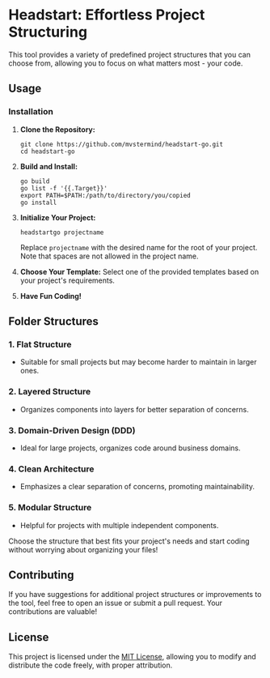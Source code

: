 # Headstart: Effortless Project Structuring

This tool provides a variety of predefined project structures that you can choose from, allowing you to focus on what matters most - your code.

## Usage

### Installation

1. **Clone the Repository:**
   ```
   git clone https://github.com/mvstermind/headstart-go.git
   cd headstart-go
   ```

2. **Build and Install:**
   ```
   go build
   go list -f '{{.Target}}'
   export PATH=$PATH:/path/to/directory/you/copied
   go install
   ```

3. **Initialize Your Project:**
   ```
   headstartgo projectname
   ```

   Replace `projectname` with the desired name for the root of your project. Note that spaces are not allowed in the project name.

4. **Choose Your Template:**
   Select one of the provided templates based on your project's requirements.

5. **Have Fun Coding!**

## Folder Structures

### 1. Flat Structure
   - Suitable for small projects but may become harder to maintain in larger ones.

### 2. Layered Structure
   - Organizes components into layers for better separation of concerns.

### 3. Domain-Driven Design (DDD)
   - Ideal for large projects, organizes code around business domains.

### 4. Clean Architecture
   - Emphasizes a clear separation of concerns, promoting maintainability.

### 5. Modular Structure
   - Helpful for projects with multiple independent components.

Choose the structure that best fits your project's needs and start coding without worrying about organizing your files!

## Contributing

If you have suggestions for additional project structures or improvements to the tool, feel free to open an issue or submit a pull request. Your contributions are valuable!

## License

This project is licensed under the [MIT License](LICENSE), allowing you to modify and distribute the code freely, with proper attribution.

